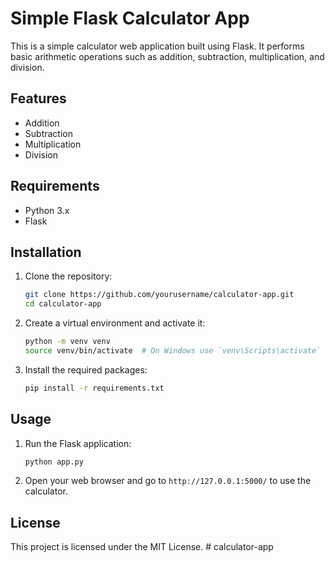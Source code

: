 # Simple Flask Calculator App

This is a simple calculator web application built using Flask. It performs basic arithmetic operations such as addition, subtraction, multiplication, and division.

## Features

- Addition
- Subtraction
- Multiplication
- Division

## Requirements

- Python 3.x
- Flask

## Installation

1. Clone the repository:
    ```bash
    git clone https://github.com/yourusername/calculator-app.git
    cd calculator-app
    ```

2. Create a virtual environment and activate it:
    ```bash
    python -m venv venv
    source venv/bin/activate  # On Windows use `venv\Scripts\activate`
    ```

3. Install the required packages:
    ```bash
    pip install -r requirements.txt
    ```

## Usage

1. Run the Flask application:
    ```bash
    python app.py
    ```

2. Open your web browser and go to `http://127.0.0.1:5000/` to use the calculator.

## License

This project is licensed under the MIT License.
#   c a l c u l a t o r - a p p  
 